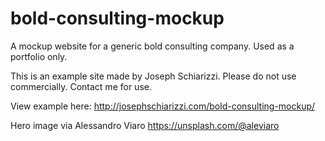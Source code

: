 # bold-consulting-mockup
A mockup website for a generic bold consulting company. Used as a portfolio only.

This is an example site made by Joseph Schiarizzi.  Please do not use commercially. Contact me for use.

View example here: http://josephschiarizzi.com/bold-consulting-mockup/

Hero image via Alessandro Viaro https://unsplash.com/@aleviaro

